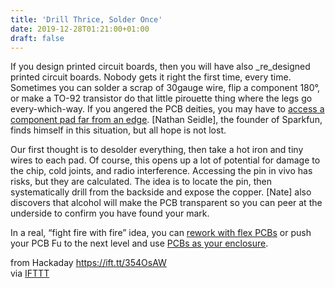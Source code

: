 ```yaml
---
title: 'Drill Thrice, Solder Once'
date: 2019-12-28T01:21:00+01:00
draft: false
---
```


If you design printed circuit boards, then you will have also _re_designed printed circuit boards. Nobody gets it right the first time, every time. Sometimes you can solder a scrap of 30gauge wire, flip a component 180°, or make a TO-92 transistor do that little pirouette thing where the legs go every-which-way. If you angered the PCB deities, you may have to [access a component pad far from an edge](https://www.sparkfun.com/sparkx/blog/3127). \[Nathan Seidle\], the founder of Sparkfun, finds himself in this situation, but all hope is not lost.

Our first thought is to desolder everything, then take a hot iron and tiny wires to each pad. Of course, this opens up a lot of potential for damage to the chip, cold joints, and radio interference. Accessing the pin in vivo has risks, but they are calculated. The idea is to locate the pin, then systematically drill from the backside and expose the copper. \[Nate\] also discovers that alcohol will make the PCB transparent so you can peer at the underside to confirm you have found your mark.

In a real, “fight fire with fire” idea, you can [rework with flex PCBs](https://hackaday.com/2019/12/17/tidy-board-rework-uses-flex-pcbs-no-wires/) or push your PCB Fu to the next level and use [PCBs as your enclosure](https://hackaday.com/2019/09/16/the-benefits-and-pitfalls-of-using-pcbs-as-an-enclosure/).

  
  
from Hackaday https://ift.tt/354OsAW  
via [IFTTT](https://ifttt.com/?ref=da&site=blogger)
